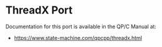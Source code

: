 # ThreadX Port

Documentation for this port is available in the QP/C Manual at:

- https://www.state-machine.com/qpcpp/threadx.html
